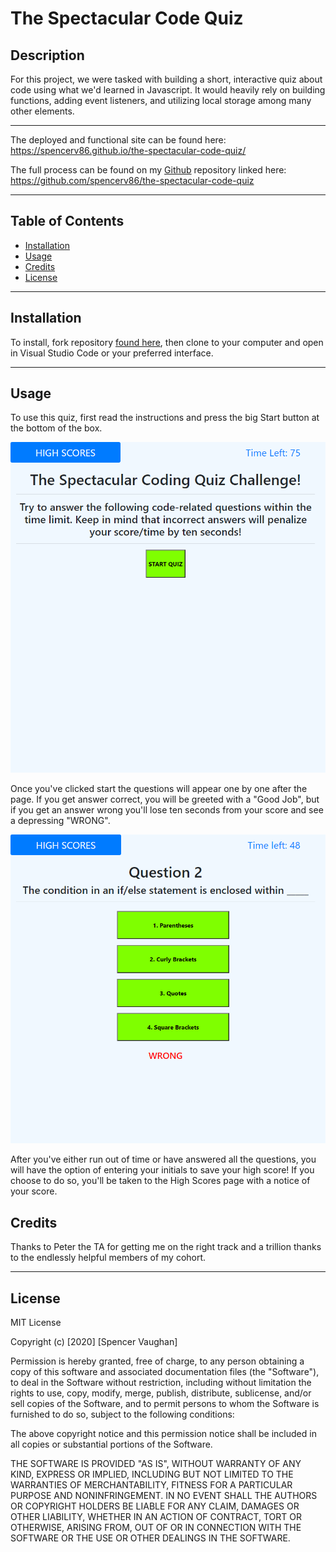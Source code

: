 # The Spectacular Code Quiz

## Description

For this project, we were tasked with building a short, interactive quiz about code using what we'd learned in Javascript. It would heavily rely on building functions, adding event listeners, and utilizing local storage among many other elements. 

---------------------------

The deployed and functional site can be found here: <https://spencerv86.github.io/the-spectacular-code-quiz/>

The full process can be found on my [Github](https://github.com/spencerv86/the-spectacular-code-quiz) repository linked here:
<https://github.com/spencerv86/the-spectacular-code-quiz>


----------------
## Table of Contents

* [Installation](#installation)
* [Usage](#usage)
* [Credits](#credits)
* [License](#license)

------------
## Installation

To install, fork repository [found here](https://github.com/spencerv86/the-spectacular-code-quiz), then clone to your computer and open in Visual Studio Code or your preferred interface. 

------------
## Usage

To use this quiz, first read the instructions and press the big Start button at the bottom of the box.

![Code Quiz Home Page](./Assets/codequiz-homepage.png)

Once you've clicked start the questions will appear one by one after the page. If you get answer correct, you will be greeted with a "Good Job", but if you get an answer wrong you'll lose ten seconds from your score and see a depressing "WRONG".

![Code Quiz in action](./Assets/codequiz-in-action.png)

After you've either run out of time or have answered all the questions, you will have the option of entering your initials to save your high score! If you choose to do so, you'll be taken to the High Scores page with a notice of your score.

## Credits

Thanks to Peter the TA for getting me on the right track and a trillion thanks to the endlessly helpful members of my cohort. 

------------
## License

MIT License

Copyright (c) [2020] [Spencer Vaughan]

Permission is hereby granted, free of charge, to any person obtaining a copy
of this software and associated documentation files (the "Software"), to deal
in the Software without restriction, including without limitation the rights
to use, copy, modify, merge, publish, distribute, sublicense, and/or sell
copies of the Software, and to permit persons to whom the Software is
furnished to do so, subject to the following conditions:

The above copyright notice and this permission notice shall be included in all
copies or substantial portions of the Software.

THE SOFTWARE IS PROVIDED "AS IS", WITHOUT WARRANTY OF ANY KIND, EXPRESS OR
IMPLIED, INCLUDING BUT NOT LIMITED TO THE WARRANTIES OF MERCHANTABILITY,
FITNESS FOR A PARTICULAR PURPOSE AND NONINFRINGEMENT. IN NO EVENT SHALL THE
AUTHORS OR COPYRIGHT HOLDERS BE LIABLE FOR ANY CLAIM, DAMAGES OR OTHER
LIABILITY, WHETHER IN AN ACTION OF CONTRACT, TORT OR OTHERWISE, ARISING FROM,
OUT OF OR IN CONNECTION WITH THE SOFTWARE OR THE USE OR OTHER DEALINGS IN THE
SOFTWARE.

